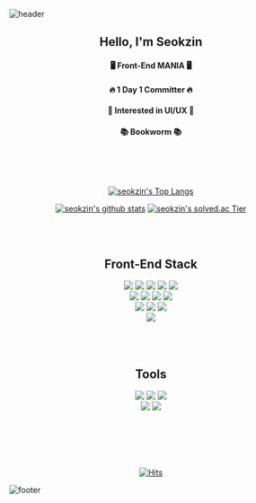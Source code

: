 ![header](https://capsule-render.vercel.app/api?type=waving&color=gradient&height=250&section=header&text=Seokzin%20So&fontSize=80&fontAlignY=45&desc=Code%20Poet&descAlignY=65&animation=twinkling)

<div align="center">

## Hello, I'm Seokzin
  
#### 🖥 Front-End MANIA 🖥 

#### 🔥 1 Day 1 Committer 🔥
  
#### 🎨 Interested in UI/UX 🎨 
   
#### 📚 Bookworm 📚 
  
<br/>
<br/>
<br/>
  
[![seokzin's Top Langs](https://github-readme-stats.vercel.app/api/top-langs/?username=seokzin&layout=compact&langs_count=6&card_width=573)](https://github.com/anuraghazra/github-readme-stats)
  
[![seokzin's github stats](https://github-readme-stats.vercel.app/api?username=seokzin&show_icons=true&theme=vue-dark&bg_color=DEG,7DB078,45ACC9,468F81&title_color=ffffff&test_color=ffffff&icon_color=ffffff&hide_border=true&border_radius=10&count_private=true&line_height=21&hide_rank=true)](https://github.com/anuraghazra/github-readme-stats)
[![seokzin's solved.ac Tier](http://mazassumnida.wtf/api/v2/generate_badge?boj=seokzin)](https://solved.ac/seokzin)
  
<br/>
<br/>
  
## Front-End Stack

<div>
<img src="https://img.shields.io/badge/HTML5-E34F26?style=flat-square&logo=HTML5&logoColor=white"/>
<img src="https://img.shields.io/badge/CSS3-F68212?style=flat-square&logo=CSS3&logoColor=white"/>
<img src="https://img.shields.io/badge/Tailwind_CSS-38B2AC?style=flat-square&logo=Tailwindcss&logoColor=white"/>
<img src="https://img.shields.io/badge/JavaScript-F7DF1E?style=flat-square&logo=JavaScript&logoColor=white"/>
<img src="https://img.shields.io/badge/TypeScript-3178C6?style=flat-square&logo=TypeScript&logoColor=white"/>
<br/>
<img src="https://img.shields.io/badge/React-0088CC?style=flat-square&logo=React&logoColor=white"/>
<img src="https://img.shields.io/badge/Context_API-0055AA?style=flat-square&logo=React&logoColor=white"/>
<img src="https://img.shields.io/badge/Hooks-0088CC?style=flat-square&logo=React&logoColor=white"/>
<img src="https://img.shields.io/badge/React_Router-CA4245?style=flat-square&logo=reactrouter&logoColor=white"/>
<br/>
<img src="https://img.shields.io/badge/Python-3776AB?style=flat-square&logo=python&logoColor=white"/>
<img src="https://img.shields.io/badge/Babel-F9DC3E?style=flat-square&logo=Babel&logoColor=white"/>
<img src="https://img.shields.io/badge/Webpack-8DD6F9?style=flat-square&logo=Webpack&logoColor=white"/>
<br/>
<img src="https://img.shields.io/badge/Git_Convention-555555?style=flat-square&logo=github&logoColor=white"/>
</div>

<br/>
<br/>
<br/>

## Tools

<div>
<img src="https://img.shields.io/badge/Notion-000000?style=flat-square&logo=Notion&logoColor=white"/>
<img src="https://img.shields.io/badge/Figma-F24E1E?style=flat-square&logo=Figma&logoColor=white"/>
<img src="https://img.shields.io/badge/Slack-4A154B?style=flat-square&logo=Slack&logoColor=white"/>
<br/>
<img src="https://img.shields.io/badge/Premiere_Pro-4A0054?style=flat-square&logo=adobepremierepro&logoColor=white"/>
<img src="https://img.shields.io/badge/After_Effects-4A0054?style=flat-square&logo=adobeaftereffects&logoColor=white"/>
<br/>
</div>

<br/>
<br/>
<br/>
<br/>
<br/>
  
[![Hits](https://hits.seeyoufarm.com/api/count/incr/badge.svg?url=https%3A%2F%2Fgithub.com%2Fseokzin&count_bg=%238B96BA&title_bg=%23424D82&icon=github.svg&icon_color=%23E7E7E7&title=Views&edge_flat=false)](https://hits.seeyoufarm.com)

</div>

![footer](https://capsule-render.vercel.app/api?section=footer&type=waving&color=gradient&height=100)
